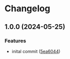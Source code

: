 # Changelog

## 1.0.0 (2024-05-25)


### Features

* inital commit ([5ea6044](https://github.com/takirala/just-release/commit/5ea6044449ea04552068ac121528c6ef6e8f65dc))

